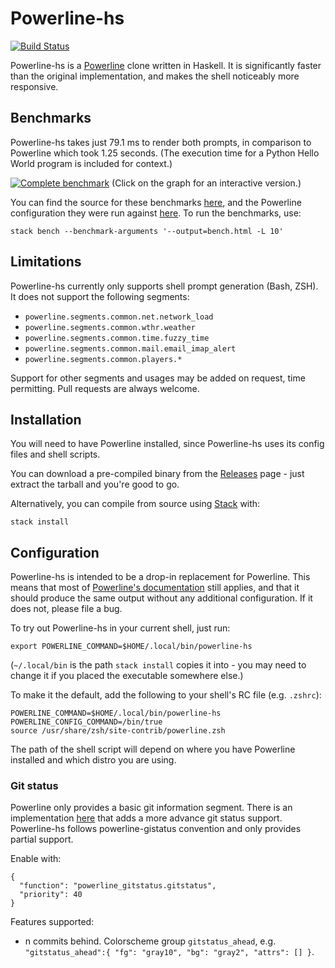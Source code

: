 # Powerline-hs
[![Build Status](https://travis-ci.org/rdnetto/powerline-hs.svg?branch=master)](https://travis-ci.org/rdnetto/powerline-hs)

Powerline-hs is a [Powerline](https://github.com/powerline/powerline) clone written in Haskell. It is significantly faster than the original implementation, and makes the shell noticeably more responsive.

## Benchmarks
Powerline-hs takes just 79.1 ms to render both prompts, in comparison to Powerline which took 1.25 seconds. (The execution time for a Python Hello World program is included for context.)

[![Complete benchmark](https://rdnetto.github.io/powerline-hs/bench.png)](https://rdnetto.github.io/powerline-hs/bench.html)
(Click on the graph for an interactive version.)

You can find the source for these benchmarks [here](https://github.com/rdnetto/powerline-hs/blob/master/bench/Bench.hs), and the Powerline configuration they were run against [here](https://github.com/rdnetto/oh-my-zsh/tree/master/powerline/config). To run the benchmarks, use:

    stack bench --benchmark-arguments '--output=bench.html -L 10'

## Limitations
Powerline-hs currently only supports shell prompt generation (Bash, ZSH). It does not support the following segments:

* `powerline.segments.common.net.network_load`
* `powerline.segments.common.wthr.weather`
* `powerline.segments.common.time.fuzzy_time`
* `powerline.segments.common.mail.email_imap_alert`
* `powerline.segments.common.players.*`

Support for other segments and usages may be added on request, time permitting. Pull requests are always welcome.

## Installation
You will need to have Powerline installed, since Powerline-hs uses its config files and shell scripts.

You can download a pre-compiled binary from the [Releases](https://github.com/rdnetto/powerline-hs/releases) page - just extract the tarball and you're good to go.

Alternatively, you can compile from source using [Stack](https://docs.haskellstack.org/en/stable/README/#how-to-install) with:

    stack install

## Configuration
Powerline-hs is intended to be a drop-in replacement for Powerline. This means that most of [Powerline's documentation](https://powerline.readthedocs.io/en/master/configuration.html#quick-setup-guide) still applies, and that it should produce the same output without any additional configuration. If it does not, please file a bug.

To try out Powerline-hs in your current shell, just run:

    export POWERLINE_COMMAND=$HOME/.local/bin/powerline-hs

(`~/.local/bin` is the path `stack install` copies it into - you may need to change it if you placed the executable somewhere else.)

To make it the default, add the following to your shell's RC file (e.g. `.zshrc`):

    POWERLINE_COMMAND=$HOME/.local/bin/powerline-hs
    POWERLINE_CONFIG_COMMAND=/bin/true
    source /usr/share/zsh/site-contrib/powerline.zsh

The path of the shell script will depend on where you have Powerline installed and which distro you are using.

### Git status
Powerline only provides a basic git information segment. There is an implementation [here](https://github.com/jaspernbrouwer/powerline-gitstatus) that adds a more advance git status support. Powerline-hs follows powerline-gistatus convention and only provides partial support. 

Enable with:

```
{
  "function": "powerline_gitstatus.gitstatus",
  "priority": 40
}
```

Features supported:

* n commits behind. Colorscheme group `gitstatus_ahead`, e.g. `"gitstatus_ahead":{ "fg": "gray10", "bg": "gray2", "attrs": [] }`.
